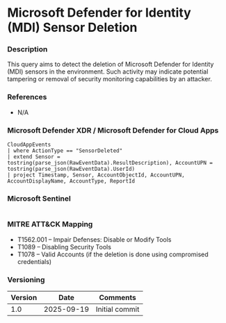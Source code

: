 # Microsoft Defender for Identity (MDI) Sensor Deletion

### Description

This query aims to detect the deletion of Microsoft Defender for Identity (MDI) sensors in the environment. Such activity may indicate potential tampering or removal of security monitoring capabilities by an attacker.

### References

- N/A

### Microsoft Defender XDR / Microsoft Defender for Cloud Apps

```
CloudAppEvents
| where ActionType == "SensorDeleted"
| extend Sensor = tostring(parse_json(RawEventData).ResultDescription), AccountUPN = tostring(parse_json(RawEventData).UserId)
| project Timestamp, Sensor, AccountObjectId, AccountUPN, AccountDisplayName, AccountType, ReportId
```

### Microsoft Sentinel

```
```

### MITRE ATT&CK Mapping
- T1562.001 – Impair Defenses: Disable or Modify Tools
- T1089 – Disabling Security Tools
- T1078 – Valid Accounts (if the deletion is done using compromised credentials)

### Versioning
| Version       | Date          | Comments                          |
| ------------- |---------------| ----------------------------------|
| 1.0           | 2025-09-19    | Initial commit                    |
